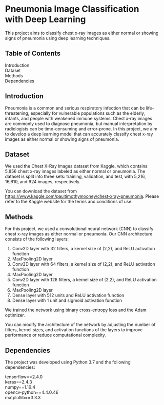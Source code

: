 # Pneumonia Image Classification with Deep Learning

This project aims to classify chest x-ray images as either normal or showing signs of pneumonia using deep learning techniques.


## <b>Table of Contents</b>
Introduction <br>
Dataset<br>
Methods<br>
Dependencies <br>



## <b> Introduction </b>
Pneumonia is a common and serious respiratory infection that can be life-threatening, especially for vulnerable populations such as the elderly, infants, and people with weakened immune systems. Chest x-ray images are commonly used to diagnose pneumonia, but manual interpretation by radiologists can be time-consuming and error-prone. In this project, we aim to develop a deep learning model that can accurately classify chest x-ray images as either normal or showing signs of pneumonia.


## <b> Dataset </b>
We used the Chest X-Ray Images dataset from Kaggle, which contains 5,856 chest x-ray images labeled as either normal or pneumonia. The dataset is split into three sets: training, validation, and test, with 5,216, 16,610, and 624 images, respectively.

You can download the dataset from https://www.kaggle.com/paultimothymooney/chest-xray-pneumonia. Please refer to the Kaggle website for the terms and conditions of use.

## <b> Methods </b>
For this project, we used a convolutional neural network (CNN) to classify chest x-ray images as either normal or pneumonia. Our CNN architecture consists of the following layers:

1. Conv2D layer with 32 filters, a kernel size of (2,2), and ReLU activation function
2. MaxPooling2D layer
3. Conv2D layer with 64 filters, a kernel size of (2,2), and ReLU activation function
4. MaxPooling2D layer
5. Conv2D layer with 128 filters, a kernel size of (2,2), and ReLU activation function
6. MaxPooling2D layer
7. Dense layer with 512 units and ReLU activation function
8. Dense layer with 1 unit and sigmoid activation function

We trained the network using binary cross-entropy loss and the Adam optimizer.

You can modify the architecture of the network by adjusting the number of filters, kernel sizes, and activation functions of the layers to improve performance or reduce computational complexity.






## <b> Dependencies </b>
The project was developed using Python 3.7 and the following dependencies:

tensorflow==2.4.0 <br>
keras==2.4.3 <br>
numpy==1.19.4 <br>
opencv-python==4.4.0.46<br>
matplotlib==3.3.3